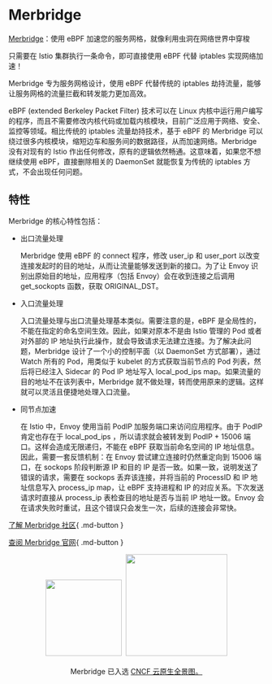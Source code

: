 # Merbridge

[Merbridge](https://merbridge.io/)：使用 eBPF 加速您的服务网格，就像利用虫洞在网络世界中穿梭

只需要在 Istio 集群执行一条命令，即可直接使用 eBPF 代替 iptables 实现网络加速！

Merbridge 专为服务网格设计，使用 eBPF 代替传统的 iptables 劫持流量，能够让服务网格的流量拦截和转发能力更加高效。

eBPF (extended Berkeley Packet Filter) 技术可以在 Linux 内核中运行用户编写的程序，而且不需要修改内核代码或加载内核模块，目前广泛应用于网络、安全、监控等领域。相比传统的 iptables 流量劫持技术，基于 eBPF 的 Merbridge 可以绕过很多内核模块，缩短边车和服务间的数据路径，从而加速网络。Merbridge 没有对现有的 Istio 作出任何修改，原有的逻辑依然畅通。这意味着，如果您不想继续使用 eBPF，直接删除相关的 DaemonSet 就能恢复为传统的 iptables 方式，不会出现任何问题。

## 特性

Merbridge 的核心特性包括：

- 出口流量处理

    Merbridge 使用 eBPF 的 connect 程序，修改 user_ip 和 user_port 以改变连接发起时的目的地址，从而让流量能够发送到新的接口。为了让 Envoy 识别出原始目的地址，应用程序（包括 Envoy）会在收到连接之后调用 get_sockopts 函数，获取 ORIGINAL_DST。

- 入口流量处理

    入口流量处理与出口流量处理基本类似。需要注意的是，eBPF 是全局性的，不能在指定的命名空间生效。因此，如果对原本不是由 Istio 管理的 Pod 或者对外部的 IP 地址执行此操作，就会导致请求无法建立连接。为了解决此问题，Merbridge 设计了一个小的控制平面（以 DaemonSet 方式部署），通过 Watch 所有的 Pod，用类似于 kubelet 的方式获取当前节点的 Pod 列表，然后将已经注入 Sidecar 的 Pod IP 地址写入 local_pod_ips map。如果流量的目的地址不在该列表中，Merbridge 就不做处理，转而使用原来的逻辑。这样就可以灵活且便捷地处理入口流量。

- 同节点加速

    在 Istio 中，Envoy 使用当前 PodIP 加服务端口来访问应用程序。由于 PodIP 肯定也存在于 local_pod_ips ，所以请求就会被转发到 PodIP + 15006 端口。这样会造成无限递归，不能在 eBPF 获取当前命名空间的 IP 地址信息。因此，需要一套反馈机制：在 Envoy 尝试建立连接时仍然重定向到 15006 端口，在 sockops 阶段判断源 IP 和目的 IP 是否一致。如果一致，说明发送了错误的请求，需要在 sockops 丢弃该连接，并将当前的 ProcessID 和 IP 地址信息写入 process_ip map，让 eBPF 支持进程和 IP 的对应关系。下次发送请求时直接从 process_ip 表检查目的地址是否与当前 IP 地址一致。Envoy 会在请求失败时重试，且这个错误只会发生一次，后续的连接会非常快。

[了解 Merbridge 社区](https://github.com/merbridge/merbridge){ .md-button }

[查阅 Merbridge 官网](https://merbridge.io/){ .md-button }

<p align="center">
<img src="https://landscape.cncf.io/images/left-logo.svg" width="150"/>&nbsp;&nbsp;<img src="https://landscape.cncf.io/images/right-logo.svg" width="200"/>
<br/><br/>
Merbridge 已入选 <a href="https://landscape.cncf.io/?selected=merbridge">CNCF 云原生全景图。</a>
</p>

